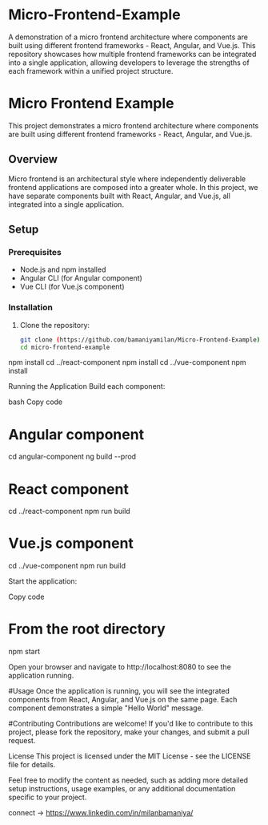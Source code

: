 
# Micro-Frontend-Example
A demonstration of a micro frontend architecture where components are built using different frontend frameworks - React, Angular, and Vue.js. This repository showcases how multiple frontend frameworks can be integrated into a single application, allowing developers to leverage the strengths of each framework within a unified project structure.


# Micro Frontend Example

This project demonstrates a micro frontend architecture where components are built using different frontend frameworks - React, Angular, and Vue.js.

## Overview

Micro frontend is an architectural style where independently deliverable frontend applications are composed into a greater whole. In this project, we have separate components built with React, Angular, and Vue.js, all integrated into a single application.

## Setup

### Prerequisites

- Node.js and npm installed
- Angular CLI (for Angular component)
- Vue CLI (for Vue.js component)

### Installation

1. Clone the repository:

   ```bash
   git clone (https://github.com/bamaniyamilan/Micro-Frontend-Example)
   cd micro-frontend-example

npm install
cd ../react-component
npm install
cd ../vue-component
npm install


Running the Application
Build each component:

bash
Copy code
# Angular component
cd angular-component
ng build --prod

# React component
cd ../react-component
npm run build

# Vue.js component
cd ../vue-component
npm run build

Start the application:


Copy code
# From the root directory
npm start


Open your browser and navigate to http://localhost:8080 to see the application running.


#Usage
Once the application is running, you will see the integrated components from React, Angular, and Vue.js on the same page. Each component demonstrates a simple "Hello World" message.

#Contributing
Contributions are welcome! If you'd like to contribute to this project, please fork the repository, make your changes, and submit a pull request.

License
This project is licensed under the MIT License - see the LICENSE file for details.


Feel free to modify the content as needed, such as adding more detailed setup instructions, usage examples, or any additional documentation specific to your project.

connect -> https://www.linkedin.com/in/milanbamaniya/
